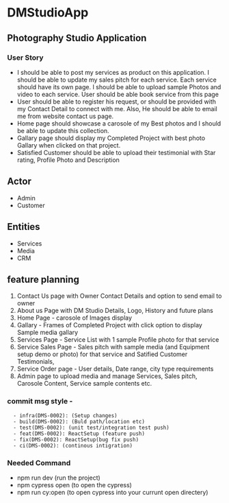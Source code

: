 # DMStudioApp
## Photography Studio Application
### User Story
- I should be able to post my services as product on this application. I should be able to update my sales pitch for each service. Each service should have its own page. I should be able to upload sample Photos and video to each service. User should be able book service from this page
- User should be able to register his request, or should be provided with my Contact Detail to connect with me. Also, He should be able to email me from website contact us page.
- Home page should showcase a carosole of my Best photos and I should be able to update this collection.
- Gallary page should display my Completed Project with best photo Gallary when clicked on that project.
- Satisfied Customer should be able to upload their testimonial with Star rating, Profile Photo and Description

## Actor
- Admin
- Customer

## Entities
- Services
- Media
- CRM

## feature planning
1. Contact Us page with Owner Contact Details and option to send email to owner
2. About us Page with DM Studio Details, Logo, History and future plans
3. Home Page -  carosole of Images display
4. Gallary -  Frames of Completed Project with click option to display Sample media gallary
5. Services Page - Service List with 1 sample Profile photo for that service 
6. Service Sales Page - Sales pitch with sample media (and Equipment setup demo or photo) for that service and Satified Customer Testimonials,
7. Service Order page - User details, Date range, city type requirements
8. Admin page to upload media and manage Services, Sales pitch, Carosole Content, Service sample contents etc.


### commit msg style -
      - infra(DMS-0002): (Setup changes)
	  - build(DMS-0002): (Buld path/location etc)
	  - test(DMS-0002): (unit test/integration test push)
	  - feat(DMS-0002): ReactSetup (feature push)
	  - fix(DMS-0002): ReactSetup(bug fix push)
	  - ci(DMS-0002): (continous intigration)

### Needed Command
  - npm run dev (run the project)
  - npm cypress open (to open the cypress)
  - npm run cy:open (to open cypress into your currunt open directery)